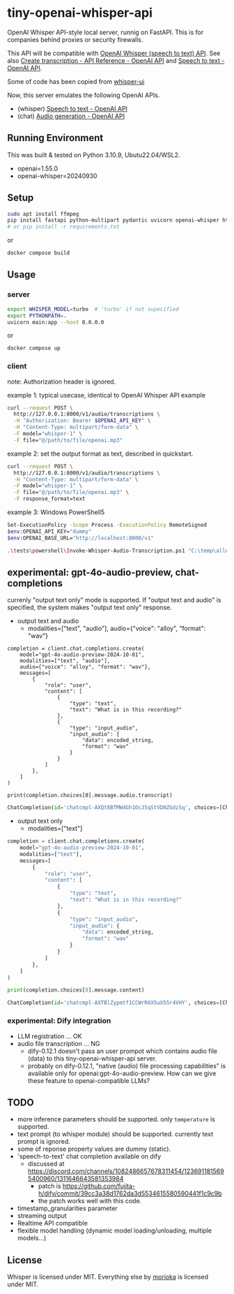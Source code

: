 # tiny-openai-whisper-api

OpenAI Whisper API-style local server, runnig on FastAPI. This is for companies behind proxies or security firewalls.

This API will be compatible with [OpenAI Whisper (speech to text) API](https://openai.com/blog/introducing-chatgpt-and-whisper-apis). See also  [Create transcription - API Reference - OpenAI API](https://platform.openai.com/docs/api-reference/audio/create) and [Speech to text - OpenAI API](https://platform.openai.com/docs/guides/speech-to-text).

Some of code has been copied from [whisper-ui](https://github.com/hayabhay/whisper-ui)


Now, this server emulates the following OpenAI APIs. 

- (whisper) [Speech to text - OpenAI API](https://platform.openai.com/docs/guides/speech-to-text)
- (chat) [Audio generation - OpenAI API](https://platform.openai.com/docs/guides/audio?audio-generation-quickstart-example=audio-in)

## Running Environment

This was built & tested on Python 3.10.9, Ubutu22.04/WSL2.

- openai=1.55.0
- openai-whisper=20240930

## Setup

```bash
sudo apt install ffmpeg
pip install fastapi python-multipart pydantic uvicorn openai-whisper httpx
# or pip install -r requirements.txt
```

or 

```bash
docker compose build
```

## Usage

### server
```bash
export WHISPER_MODEL=turbo  # 'turbo' if not supecified
export PYTHONPATH=.
uvicorn main:app --host 0.0.0.0
```

or 

```bash
docker compose up
```

### client

note: Authorization header is ignored.

example 1: typical usecase, identical to OpenAI Whisper API example

```bash
curl --request POST \
  http://127.0.0.1:8000/v1/audio/transcriptions \
  -H "Authorization: Bearer $OPENAI_API_KEY" \
  -H "Content-Type: multipart/form-data" \
  -F model="whisper-1" \
  -F file="@/path/to/file/openai.mp3"
```

example 2: set the output format as text, described in quickstart.

```bash
curl --request POST \
  http://127.0.0.1:8000/v1/audio/transcriptions \
  -H "Content-Type: multipart/form-data" \
  -F model="whisper-1" \
  -F file="@/path/to/file/openai.mp3" \
  -F response_format=text
```

example 3: Windows PowerShell5

```bash
Set-ExecutionPolicy -Scope Process -ExecutionPolicy RemoteSigned
$env:OPENAI_API_KEY="dummy"
$env:OPENAI_BASE_URL="http://localhost:8000/v1"

.\tests\powershell\Invoke-Whisper-Audio-Transcription.ps1 "C:\temp\alloy.wav"
```

## experimental: gpt-4o-audio-preview, chat-completions

currenly "output text only" mode is supported. 
If "output text and audio" is specified, the system makes "output text only" response.

- output text and audio
  - modalities=["text", "audio"], audio={"voice": "alloy", "format": "wav"}

```
completion = client.chat.completions.create(
    model="gpt-4o-audio-preview-2024-10-01",
    modalities=["text", "audio"],
    audio={"voice": "alloy", "format": "wav"},
    messages=[
        {
            "role": "user",
            "content": [
                { 
                    "type": "text",
                    "text": "What is in this recording?"
                },
                {
                    "type": "input_audio",
                    "input_audio": {
                        "data": encoded_string,
                        "format": "wav"
                    }
                }
            ]
        },
    ]
)

print(completion.choices[0].message.audio.transcript)
```

```python
ChatCompletion(id='chatcmpl-AXQt8BTMW4Gh1OcJ5qStVDNZGdzSq', choices=[Choice(finish_reason='stop', index=0, logprobs=None, message=ChatCompletionMessage(content=None, refusal=None, role='assistant', audio=ChatCompletionAudio(id='audio_6744555cc6d48190b67e70798ab606c3', data='{{base64-wav}}', expires_at=1732535148, transcript='The recording contains a voice stating that the sun rises in the east and sets in the west, a fact that has been observed by humans for thousands of years.'), function_call=None, tool_calls=None))], created=1732531546, model='gpt-4o-audio-preview-2024-10-01', object='chat.completion', service_tier=None, system_fingerprint='fp_130ac2f073', usage=CompletionUsage(completion_tokens=236, prompt_tokens=86, total_tokens=322, completion_tokens_details=CompletionTokensDetails(accepted_prediction_tokens=0, audio_tokens=188, reasoning_tokens=0, rejected_prediction_tokens=0, text_tokens=48), prompt_tokens_details=PromptTokensDetails(audio_tokens=69, cached_tokens=0, text_tokens=17, image_tokens=0)))
```

- output text only
  - modalities=["text"]

```python
completion = client.chat.completions.create(
    model="gpt-4o-audio-preview-2024-10-01",
    modalities=["text"],
    messages=[
        {
            "role": "user",
            "content": [
                { 
                    "type": "text",
                    "text": "What is in this recording?"
                },
                {
                    "type": "input_audio",
                    "input_audio": {
                        "data": encoded_string,
                        "format": "wav"
                    }
                }
            ]
        },
    ]
)

print(completion.choices[0].message.content)
```

```python
ChatCompletion(id='chatcmpl-AXTBlZypmtf1CCWrR6X5uX55r4VHY', choices=[Choice(finish_reason='stop', index=0, logprobs=None, message=ChatCompletionMessage(content="The recording contains a statement about the sun's movement, stating that the sun rises in the east and sets in the west, a fact that has been observed by humans for thousands of years.", refusal=None, role='assistant', audio=None, function_call=None, tool_calls=None))], created=1732540389, model='gpt-4o-audio-preview-2024-10-01', object='chat.completion', service_tier=None, system_fingerprint='fp_130ac2f073', usage=CompletionUsage(completion_tokens=38, prompt_tokens=86, total_tokens=124, completion_tokens_details=CompletionTokensDetails(accepted_prediction_tokens=0, audio_tokens=0, reasoning_tokens=0, rejected_prediction_tokens=0, text_tokens=38), prompt_tokens_details=PromptTokensDetails(audio_tokens=69, cached_tokens=0, text_tokens=17, image_tokens=0)))
```

### experimental: Dify integration

- LLM registration ... OK
- audio file transcription ... NG
  - dify-0.12.1 doesn't pass an user prompot which contains audio file (data) to this tiny-openai-whisper-api server.
  - probably on dify-0.12.1, "native (audio) file processing capabilities" is available only for openai:gpt-4o-audio-preview. How can we give these feature to openai-compatible LLMs?

## TODO

- more inference parameters should be supported. only `temperature` is supported.
- text prompt (to whisper module) should be supported. currently text prompt is ignored.
- some of reponse property values are dummy (static).
- 'speech-to-text' chat completion available on dify
  - discussed at https://discord.com/channels/1082486657678311454/1236911815695400960/1311646643581353984
    - patch is https://github.com/fujita-h/dify/commit/39cc3a38d1762da3d5534615580590441f1c9c9b
    - the patch works well with this code.
- timestamp_granularities parameter
- streaming output
- Realtime API compatible
- flexible model handling (dynamic model loading/unloading, multiple models...)

## License

Whisper is licensed under MIT. Everything else by [morioka](https://github.com/morioka) is licensed under MIT.
